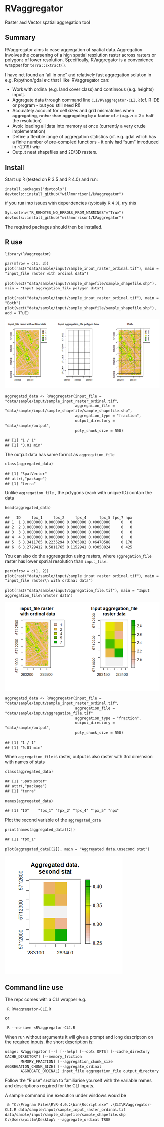 RVaggregator
============

Raster and Vector spatial aggregation tool

Summary
-------

RVaggregator aims to ease aggregation of spatial data. Aggregation
involves the coarsening of a high spatial resolution raster across
rasters or polygons of lower resolution. Specifically, RVaggregator is a
convenience wrapper for `terra::extract()`.

I have not found an “all in one” and relatively fast aggregation
solution in e.g. R/python/gdal etc that I like. RVaggregator can:

-   Work with ordinal (e.g. land cover class) and continuous
    (e.g. heights) inputs
-   Aggregate data through command line `CLI/RVaggregator-CLI.R` (cf. R
    IDE or program - but you still need R!)
-   Accurately account for cell sizes and grid mismatches when
    aggregating, rather than aggregating by a factor of *n* (e.g. *n* =
    2 = half the resolution)
-   Avoid loading all data into memory at once (currently a very crude
    implementation)
-   Define a flexible range of aggregation statistics (cf. e.g. gdal
    which has a finite number of pre-compiled functions - it only had
    “sum” introduced in ~2019) *wip*
-   Output neat shapefiles and 2D/3D rasters.

Install
-------

Start up R (tested on R 3.5 and R 4.0) and run:

    install.packages("devtools")
    devtools::install_github("willmorrison1/RVaggregator")

If you run into issues with dependencies (typically R 4.0), try this

    Sys.setenv("R_REMOTES_NO_ERRORS_FROM_WARNINGS"="True")
    devtools::install_github("willmorrison1/RVaggregator")

The required packages should then be installed.

R use
-----

    library(RVaggregator)

    par(mfrow = c(1, 3))
    plot(rast("data/sample/input/sample_input_raster_ordinal.tif"), main = "input_file raster with ordinal data")

    plot(vect("data/sample/input/sample_shapefile/sample_shapefile.shp"), main = "Input aggregation_file polygon data")

    plot(rast("data/sample/input/sample_input_raster_ordinal.tif"), main = "Both")
    plot(vect("data/sample/input/sample_shapefile/sample_shapefile.shp"), add = TRUE)

![](README_files/figure-markdown_strict/unnamed-chunk-4-1.png)

    aggregated_data <- RVaggregator(input_file = "data/sample/input/sample_input_raster_ordinal.tif",
                                    aggregation_file = "data/sample/input/sample_shapefile/sample_shapefile.shp",
                                    aggregation_type = "fraction",
                                    output_directory = "data/sample/output",
                                    poly_chunk_size = 500)

    ## [1] "1 / 1"
    ## [1] "0.01 min"

The output data has same format as `aggregation_file`

    class(aggregated_data)

    ## [1] "SpatVector"
    ## attr(,"package")
    ## [1] "terra"

Unlike `aggregation_file` , the polygons (each with unique ID) contain
the data

    head(aggregated_data)

    ##   ID     fpx_1     fpx_2     fpx_4      fpx_5 fpx_7 npx
    ## 1  1 0.0000000 0.0000000 0.0000000 0.00000000     0   0
    ## 2  2 0.0000000 0.0000000 0.0000000 0.00000000     0   0
    ## 3  3 0.0000000 0.0000000 0.0000000 0.00000000     0   0
    ## 4  4 0.0000000 0.0000000 0.0000000 0.00000000     0   0
    ## 5  5 0.3411765 0.2235294 0.3705882 0.06470588     0 170
    ## 6  6 0.2729412 0.5811765 0.1152941 0.03058824     0 425

You can also do the aggreagation using rasters, where `aggregation_file`
raster has lower spatial resolution than `input_file`.

    par(mfrow = c(1, 2))
    plot(rast("data/sample/input/sample_input_raster_ordinal.tif"), main = "input_file raster\n with ordinal data")

    plot(rast("data/sample/input/aggregation_file.tif"), main = "Input aggregation_file\nraster data")

![](README_files/figure-markdown_strict/unnamed-chunk-7-1.png)

    aggregated_data <- RVaggregator(input_file = "data/sample/input/sample_input_raster_ordinal.tif",
                                    aggregation_file = "data/sample/input/aggregation_file.tif",
                                    aggregation_type = "fraction",
                                    output_directory = "data/sample/output",
                                    poly_chunk_size = 500)

    ## [1] "1 / 1"
    ## [1] "0.01 min"

When `aggregation_file` is raster, output is also raster with 3rd
dimension with names of stats

    class(aggregated_data)

    ## [1] "SpatRaster"
    ## attr(,"package")
    ## [1] "terra"

    names(aggregated_data)

    ## [1] "ID"    "fpx_1" "fpx_2" "fpx_4" "fpx_5" "npx"

Plot the second variable of the `aggregated_data`

    print(names(aggregated_data)[2])

    ## [1] "fpx_1"

    plot(aggregated_data[[2]], main = "Aggregated data,\nsecond stat")

![](README_files/figure-markdown_strict/unnamed-chunk-9-1.png)

Command line use
----------------

The repo comes with a CLI wrapper e.g.

     R RVaggregator-CLI.R

or

     R --no-save <RVaggregator-CLI.R

When run without arguments it will give a prompt and long description on
the required inputs. the short description is:

    usage: RVaggregator [--] [--help] [--opts OPTS] [--cache_directory CACHE_DIRECTORY] [--memory_fraction
           MEMORY_FRACTION] [--aggregation_chunk_size AGGREGATION_CHUNK_SIZE] [--aggregate_ordinal
           AGGREGATE_ORDINAL] input_file aggregation_file output_directory

Follow the “R use” section to familiarise yourself with the variable
names and descriptions required for the CLI inputs.

A sample command line execution under windows would be

     & "C:\Program Files\R\R-4.0.2\bin\Rscript.exe" .\CLI\RVaggregator-CLI.R data/sample/input/sample_input_raster_ordinal.tif data/sample/input/sample_shapefile/sample_shapefile.shp C:\Users\willm\Desktop\ --aggregate_ordinal TRUE
